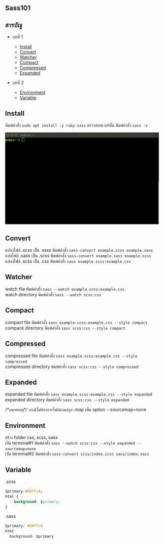 ## Sass101

## สารบัญ
- บทที่ 1
  - [Install](#install)
  - [Convert](#convert)
  - [Watcher](#watcher)
  - [Compact](#compact)
  - [Compressed](#compressed)
  - [Expanded](#expanded)

- บทที่ 2
  - [Environment](#environment)
  - [Variable](#variable)

## Install
พิมพ์คำสั่ง `sudo apt install -y ruby-sass`
ตรวจสอบเวอร์ชั่น พิมพ์คำสั่ง `sass -v`

<img src="./img/install_sass.gif" width=500px />

## Convert
แปลงไฟล์ .scss เป็น .sass พิมพ์คำสั่ง `sass-convert example.scss example.sass`<br>
แปลไฟล์ .sass เป็น .scss พิมพ์คำสั่ง `sass-convert example.sass example.scss`<br>
แปลงไฟล์ .scss เป็น .css พิมพ์คำสั่ง `sass example.scss:example.css`

## Watcher
watch file พิมพ์คำสั่ง `sass --watch example.scss:example.css`<br>
watch directory พิมพ์คำสั่ง `sass --watch scss:css`

## Compact
compact file พิมพ์คำสั่ง `sass example.scss:example.css --style compact`<br>
compack directory พิมพ์คำสั่ง `sass scss:css --style compact`<br>

## Compressed
compressed file พิมพ์คำสั่ง `sass example.scss:example.css --style compressed`<br>
compressed directory พิมพ์คำสั่ง `sass scss:css --style compressed`<br>

## Expanded
expanded file พิมพ์คำสั่ง `sass example.scss:example.css --style expanded`<br>
expanded directory พิมพ์คำสั่ง `sass scss:css --style expanded`<br>

_/\*หมายเหตุ\*/ กรณีไม่ต้องการไฟล์นามสกุล .map_ เพิ่ม option --sourcemap=none

## Environment
สร้าง folder css, scss, sass<br>
เปิด terminal#1 พิมพ์คำสั่ง `sass --watch scss:css --style expanded --sourcemap=none`<br>
เปิด terminal#2 พิมพ์คำสั่ง `sass-convert scss/index.scss sass/index.sass`

## Variable
.scss
```css
$primary:#00ffc4;
html {
    background: $primary;
}
```
.sass
```css
$primary: #00ffc4
html
  background: $primary
```